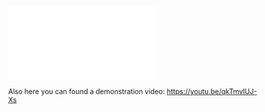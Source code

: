 ![test](./docs/DocToHTML.htm)

[](./docs/readme_dark.svg)

Also here you can found a demonstration video: https://youtu.be/qkTmvlUJ-Xs
